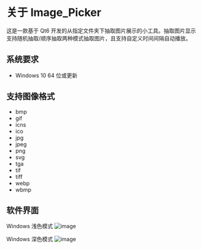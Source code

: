 # 关于 Image_Picker
这是一款基于 Qt6 开发的从指定文件夹下抽取图片展示的小工具。抽取图片显示支持随机抽取/顺序抽取两种模式抽取图片，且支持自定义时间间隔自动播放。  

## 系统要求
- Windows 10 64 位或更新

## 支持图像格式
- bmp
- gif
- icns
- ico
- jpg
- jpeg
- png
- svg
- tga
- tif
- tiff
- webp
- wbmp

## 软件界面
Windows 浅色模式
![image](https://github.com/user-attachments/assets/09297d77-cf52-4c37-af3f-3801c6fae564)

Windows 深色模式
![image](https://github.com/user-attachments/assets/0d47b5f6-a16e-4d69-91e8-9e1b4fc3aa5a)

